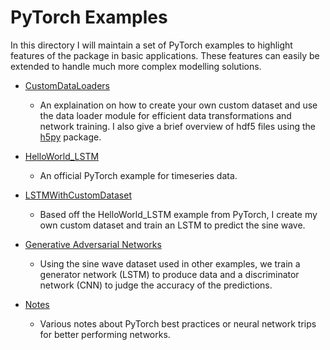 # PyTorch Examples

In this directory I will maintain a set of PyTorch examples to highlight features of the package in basic applications. These features can easily be extended to handle much more complex modelling solutions.  

- [CustomDataLoaders](CustomDataLoaders)
    - An explaination on how to create your own custom dataset and use the data loader module for efficient data transformations and network training. I also give a brief overview of hdf5 files using the [h5py](http://www.h5py.org/) package. 

- [HelloWorld_LSTM](HelloWorld_LSTM)
    - An official PyTorch example for timeseries data. 

- [LSTMWithCustomDataset](LSTMWithCustomDataset)
    - Based off the HelloWorld_LSTM example from PyTorch, I create my own custom dataset and train an LSTM to predict the sine wave.  

- [Generative Adversarial Networks](GAN)
    - Using the sine wave dataset used in other examples, we train a generator network (LSTM) to produce data and a discriminator network (CNN) to judge the accuracy of the predictions.  

- [Notes](Notes/README.md)
    - Various notes about PyTorch best practices or neural network trips for better performing networks. 